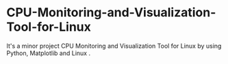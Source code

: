 # CPU-Monitoring-and-Visualization-Tool-for-Linux
It's a minor project CPU Monitoring and Visualization Tool for Linux by using Python, Matplotlib and Linux .
